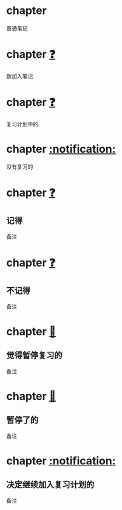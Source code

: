 # chapter

普通笔记

# chapter    [:question:](SOH0000009EOT)  ​

新加入笔记

# chapter    [:question:](SOH0000001EOT)  ​

复习计划中的

# chapter    [:notification:](SOH0000003EOT)  ​

没有复习的

# chapter    [:question:](SOH0000004EOT)  ​

记得
---
备注

# chapter    [:question:](SOH0000005EOT)  ​

不记得
---
备注

# chapter    [:closed_book:](SOH0000006EOT)  ​

觉得暂停复习的
---
备注

# chapter    [:closed_book:](SOH0000007EOT)  ​

暂停了的
---
备注

# chapter    [:notification:](SOH0000008EOT)  ​

决定继续加入复习计划的
---
备注